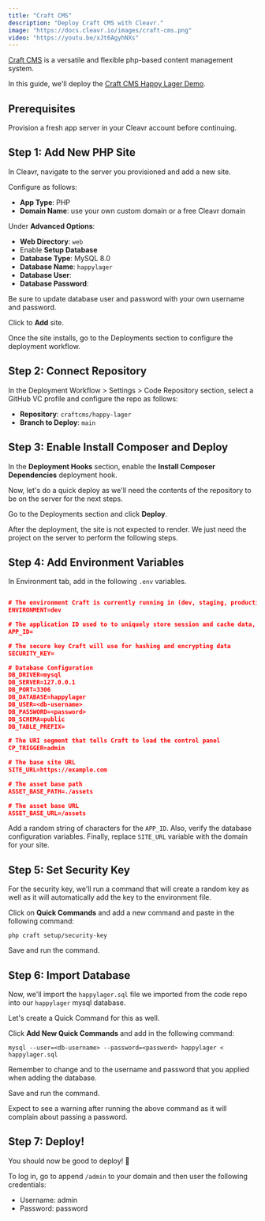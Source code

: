 ```yaml
---
title: "Craft CMS"
description: "Deploy Craft CMS with Cleavr."
image: "https://docs.cleavr.io/images/craft-cms.png"
video: "https://youtu.be/xJt6AgyhNXs"
---
```


<you-tube video="xJt6AgyhNXs"></you-tube>

[Craft CMS](https://craftcms.com/) is a versatile and flexible php-based content management system.

In this guide, we'll deploy the [Craft CMS Happy Lager Demo](https://github.com/craftcms/happy-lager).

## Prerequisites

Provision a fresh app server in your Cleavr account before continuing.

## Step 1: Add New PHP Site

In Cleavr, navigate to the server you provisioned and add a new site.

Configure as follows:

- **App Type**: PHP
- **Domain Name**: use your own custom domain or a free Cleavr domain

Under **Advanced Options**:

- **Web Directory**: `web`
- Enable **Setup Database**
- **Database Type**: MySQL 8.0
- **Database Name**: `happylager`
- **Database User**: <db username>
- **Database Password**: <password>

Be sure to update database user and password with your own username and password.

Click to **Add** site.

Once the site installs, go to the Deployments section to configure the deployment workflow.

## Step 2: Connect Repository

In the Deployment Workflow > Settings > Code Repository section, select a GitHub VC profile and configure the repo as follows:

- **Repository**: `craftcms/happy-lager`
- **Branch to Deploy**: `main`

## Step 3: Enable Install Composer and Deploy

In the **Deployment Hooks** section, enable the **Install Composer Dependencies** deployment hook.

Now, let's do a quick deploy as we'll need the contents of the repository to be on the server for the next steps.

Go to the Deployments section and click **Deploy**.

<base-info>
After the deployment, the site is not expected to render. We just need the project on the server to perform the following steps. 
</base-info>

## Step 4: Add Environment Variables

In Environment tab, add in the following `.env` variables.

```json

# The environment Craft is currently running in (dev, staging, production, etc.)
ENVIRONMENT=dev

# The application ID used to to uniquely store session and cache data, mutex locks, and more
APP_ID=

# The secure key Craft will use for hashing and encrypting data
SECURITY_KEY=

# Database Configuration
DB_DRIVER=mysql
DB_SERVER=127.0.0.1
DB_PORT=3306
DB_DATABASE=happylager
DB_USER=<db-username>
DB_PASSWORD=<password>
DB_SCHEMA=public
DB_TABLE_PREFIX=

# The URI segment that tells Craft to load the control panel
CP_TRIGGER=admin

# The base site URL
SITE_URL=https://example.com

# The asset base path
ASSET_BASE_PATH=./assets

# The asset base URL
ASSET_BASE_URL=/assets
```

Add a random string of characters for the `APP_ID`. Also, verify the database configuration variables. Finally, replace `SITE_URL` variable with the domain for your site.

## Step 5: Set Security Key

For the security key, we'll run a command that will create a random key as well as it will automatically add the key to the environment file.

Click on **Quick Commands** and add a new command and paste in the following command:

```
php craft setup/security-key
```

Save and run the command.

## Step 6: Import Database

Now, we'll import the `happylager.sql` file we imported from the code repo into our `happylager` mysql database.

Let's create a Quick Command for this as well.

Click **Add New Quick Commands** and add in the following command:

```
mysql --user=<db-username> --password=<password> happylager < happylager.sql
```

<base-info>
  Remember to change <db-username> and <password> to the username and password that you applied when adding the database.
</base-info>

Save and run the command.

<base-alert>
Expect to see a warning after running the above command as it will complain about passing a password. 
</base-alert>

## Step 7: Deploy!

You should now be good to deploy! 🚀

To log in, go to append `/admin` to your domain and then user the following credentials:

- Username: admin
- Password: password
